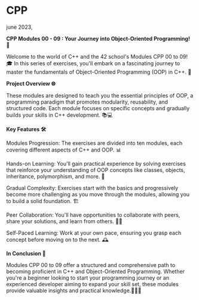 # CPP
june 2023, 

**CPP Modules 00 - 09 : Your Journey into Object-Oriented Programming! 🚀**

Welcome to the world of C++ and the 42 school's Modules CPP 00 to 09! 🎓 In this series of exercises, you'll embark on a fascinating journey to master the fundamentals of Object-Oriented Programming (OOP) in C++. 🌟

**Project Overview 🌐**

These modules are designed to teach you the essential principles of OOP, a programming paradigm that promotes modularity, reusability, and structured code. Each module focuses on specific concepts and gradually builds your skills in C++ development. 📚💻

**Key Features 🛠️**

Modules Progression: The exercises are divided into ten modules, each covering different aspects of C++ and OOP. 📊

Hands-on Learning: You'll gain practical experience by solving exercises that reinforce your understanding of OOP concepts like classes, objects, inheritance, polymorphism, and more. 🧩

Gradual Complexity: Exercises start with the basics and progressively become more challenging as you move through the modules, allowing you to build a solid foundation. 🏗️

Peer Collaboration: You'll have opportunities to collaborate with peers, share your solutions, and learn from others. 👥🤝

Self-Paced Learning: Work at your own pace, ensuring you grasp each concept before moving on to the next. 🕰️

**In Conclusion 📜**

Modules CPP 00 to 09 offer a structured and comprehensive path to becoming proficient in C++ and Object-Oriented Programming. Whether you're a beginner looking to start your programming journey or an experienced developer aiming to expand your skill set, these modules provide valuable insights and practical knowledge.👨‍💻🚀
